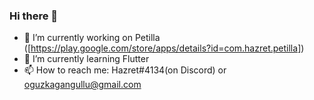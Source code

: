 ### Hi there 👋

- 🔭 I’m currently working on Petilla ([https://play.google.com/store/apps/details?id=com.hazret.petilla])
- 🌱 I’m currently learning Flutter
- 📫 How to reach me: Hazret#4134(on Discord) or oguzkagangullu@gmail.com

